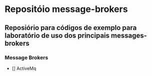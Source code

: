 # Repositóio message-brokers
## Reposiório para códigos de exemplo para laboratório de uso dos principais messages-brokers 
### Message Brokers 
- [] ActiveMq
  
